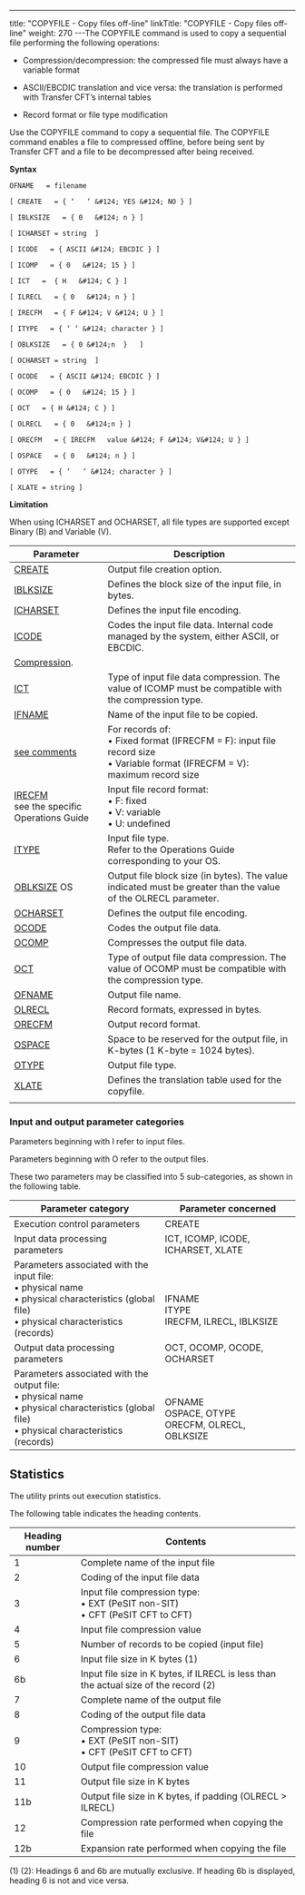 ---
title: "COPYFILE  - Copy files off-line"
linkTitle: "COPYFILE - Copy files off-line"
weight: 270
---The COPYFILE command is used
to copy a sequential file performing the following operations:

- Compression/decompression: the compressed file must always have a
    variable format

<!-- -->

- ASCII/EBCDIC translation
    and vice versa: the translation is performed with Transfer CFT’s
    internal tables

<!-- -->

- Record format or
    file type modification

Use the COPYFILE command to copy a sequential file. The COPYFILE command enables a file to compressed offline, before being
sent by Transfer CFT and a file to be decompressed after being received.

****Syntax****

`OFNAME   = filename `

`[ CREATE   = { ‘   ‘ &#124; YES &#124; NO } ]`

`[ IBLKSIZE   = { 0   &#124; n } ]`

`[ ICHARSET = string  ]`

`[ ICODE   = { ASCII &#124; EBCDIC } ]`

`[ ICOMP   = { 0   &#124; 15 } ]`

`[ ICT   =  { H   &#124; C } ]`

`[ ILRECL   = { 0   &#124; n } ]`

`[ IRECFM   = { F &#124; V &#124; U } ]`

`[ ITYPE   = { ‘ ‘ &#124; character } ]`

`[ OBLKSIZE   = { 0 &#124;n  }   ]`

`[ OCHARSET = string  ]`

`[ OCODE   = { ASCII &#124; EBCDIC } ]`

`[ OCOMP   = { 0   &#124; 15 } ]`

`[ OCT   = { H &#124; C } ]`

`[ OLRECL   = { 0   &#124;n } ]`

`[ ORECFM   = { IRECFM   value &#124; F &#124; V&#124; U } ]`

`[ OSPACE   = { 0   &#124; n } ]`

`[ OTYPE   = { ‘   ‘ &#124; character } ]`

`[ XLATE = string ]`

****Limitation****

When using ICHARSET and OCHARSET, all file types are supported except Binary (B) and Variable (V).


| Parameter  | Description  |
| --- | --- |
| [CREATE](../../../c_intro_userinterfaces/command_summary/parameter_intro/create) | Output file creation option. |
| [IBLKSIZE](../../../c_intro_userinterfaces/command_summary/parameter_intro/iblksize)  | Defines the block size of the input file, in bytes.<br/>  |
| [ICHARSET]()  | Defines the input file encoding.  |
| [ICODE](../../../c_intro_userinterfaces/command_summary/parameter_intro/icode)  | Codes the input file data. Internal code managed by the system, either ASCII, or EBCDIC. |
| [Compression](../../../c_intro_userinterfaces/command_summary/parameter_intro/icomp). |
| [ICT](../../../c_intro_userinterfaces/command_summary/parameter_intro/ict)  | Type of input file data compression. The value of ICOMP must be compatible with the compression type. |
| [IFNAME](../../../c_intro_userinterfaces/command_summary/parameter_intro/ifname)  | Name of the input file to be copied. |
| [see comments](../../../c_intro_userinterfaces/command_summary/parameter_intro/ilrecl)<br/>  | For records of:<br/> • Fixed format (IFRECFM = F): input file record size<br/> • Variable format (IFRECFM = V): maximum record size |
| [IRECFM](../../../c_intro_userinterfaces/command_summary/parameter_intro/irecfm)<br/> see the specific Operations Guide | Input file record format:<br/> • F: fixed<br/> • V: variable<br/> • U: undefined |
| [ITYPE](../../../c_intro_userinterfaces/command_summary/parameter_intro/itype) | Input file type.<br/> Refer to the Operations Guide corresponding to your OS.  |
| [OBLKSIZE](../../../c_intro_userinterfaces/command_summary/parameter_intro/oblksize) OS | Output file block size (in bytes). The value indicated must be greater than the value of the OLRECL parameter. |
| [OCHARSET]()  | Defines the output file encoding.  |
| [OCODE](../../../c_intro_userinterfaces/command_summary/parameter_intro/ocode) | Codes the output file data. |
| [OCOMP](../../../c_intro_userinterfaces/command_summary/parameter_intro/ocomp)  | Compresses the output file data. |
| [OCT](../../../c_intro_userinterfaces/command_summary/parameter_intro/oct) | Type of output file data compression. The value of OCOMP must be compatible with the compression type. |
| [OFNAME ](../../../c_intro_userinterfaces/command_summary/parameter_intro/ofname) | Output file name. |
| [OLRECL](../../../c_intro_userinterfaces/command_summary/parameter_intro/olrecl) | Record formats, expressed in bytes. |
| [ORECFM](../../../c_intro_userinterfaces/command_summary/parameter_intro/orecfm)  | Output record format. |
| [OSPACE](../../../c_intro_userinterfaces/command_summary/parameter_intro/ospace) | Space to be reserved for the output file, in K-bytes (1 K-byte = 1024 bytes). |
| [OTYPE](../../../c_intro_userinterfaces/command_summary/parameter_intro/otype)  | Output file type. |
| [XLATE](../../../c_intro_userinterfaces/command_summary/parameter_intro/xlate)  | Defines the translation table used for the copyfile.  |
|   |   |


### Input and output parameter categories

Parameters beginning with I refer to input files.

Parameters beginning with O refer to the output files.

These two parameters may be classified into 5 sub-categories, as shown
in the following table.


| Parameter category  | Parameter concerned  |
| --- | --- |
| Execution control parameters  | CREATE  |
| Input data processing parameters  | ICT, ICOMP, ICODE, ICHARSET, XLATE |
| Parameters associated with the input file:<br/> • physical name<br/> • physical characteristics (global file)<br/> • physical characteristics (records) |  <br/> <br/> IFNAME<br/> ITYPE<br/> IRECFM, ILRECL, IBLKSIZE  |
| Output data processing parameters  | OCT, OCOMP, OCODE, OCHARSET |
| Parameters associated with the output file:<br/> • physical name<br/> • physical characteristics (global file)<br/> • physical characteristics (records) |  <br/> <br/> OFNAME<br/> OSPACE, OTYPE<br/> ORECFM, OLRECL, OBLKSIZE  |


<span id="Statistics"></span>

## Statistics

The utility prints out execution statistics.

The following table indicates the heading contents.


| Heading number  | Contents  |
| --- | --- |
| 1  | Complete name of the input file  |
| 2  | Coding of the input file data  |
| 3  | Input file compression type:<br/> • EXT (PeSIT non-SIT)<br/> • CFT (PeSIT CFT to CFT) |
| 4  | Input file compression value  |
| 5  | Number of records to be copied (input file)  |
| 6  | Input file size in K bytes (1)  |
| 6b  | Input file size in K bytes, if ILRECL is less than the actual size of the record (2)  |
| 7  | Complete name of the output file  |
| 8  | Coding of the output file data  |
| 9  | Compression type:<br/> • EXT (PeSIT non-SIT)<br/> • CFT (PeSIT CFT to CFT) |
| 10  | Output file compression value  |
| 11  | Output file size in K bytes  |
| 11b  | Output file size in K bytes, if padding (OLRECL &gt; ILRECL)  |
| 12  | Compression rate performed when copying the file  |
| 12b  | Expansion rate performed when copying the file  |


\(1\) (2): Headings 6 and 6b are mutually
exclusive. If heading 6b is displayed, heading 6 is not and vice versa.
